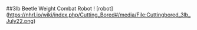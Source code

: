##3lb Beetle Weight Combat Robot
! [robot] (https://nhrl.io/wiki/index.php/Cutting_Bored#/media/File:Cuttingbored_3lb_July22.png)
